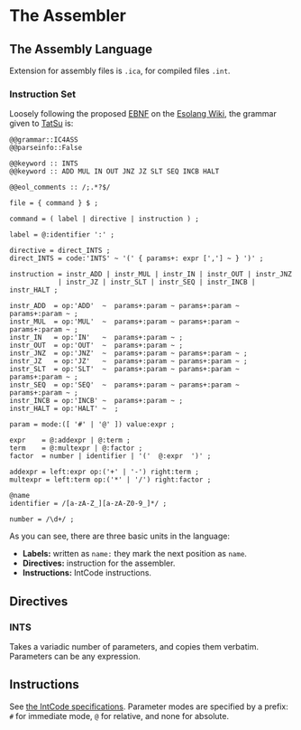 # The Assembler

## The Assembly Language

Extension for assembly files is `.ica`, for compiled files `.int`.

### Instruction Set

Loosely following the proposed [EBNF](https://en.wikipedia.org/wiki/Extended_Backus%E2%80%93Naur_form) on the [Esolang Wiki](https://esolangs.org/wiki/Intcode), the grammar given to [TatSu](https://github.com/neogeny/TatSu) is:

```EBNF
@@grammar::IC4ASS
@@parseinfo::False

@@keyword :: INTS
@@keyword :: ADD MUL IN OUT JNZ JZ SLT SEQ INCB HALT

@@eol_comments :: /;.*?$/

file = { command } $ ;

command = ( label | directive | instruction ) ;

label = @:identifier ':' ;

directive = direct_INTS ;
direct_INTS = code:'INTS' ~ '(' { params+: expr [','] ~ } ')' ;

instruction = instr_ADD | instr_MUL | instr_IN | instr_OUT | instr_JNZ 
            | instr_JZ | instr_SLT | instr_SEQ | instr_INCB | instr_HALT ;

instr_ADD  = op:'ADD'  ~  params+:param ~ params+:param ~ params+:param ~ ;
instr_MUL  = op:'MUL'  ~  params+:param ~ params+:param ~ params+:param ~ ;
instr_IN   = op:'IN'   ~  params+:param ~ ;
instr_OUT  = op:'OUT'  ~  params+:param ~ ;
instr_JNZ  = op:'JNZ'  ~  params+:param ~ params+:param ~ ;
instr_JZ   = op:'JZ'   ~  params+:param ~ params+:param ~ ;
instr_SLT  = op:'SLT'  ~  params+:param ~ params+:param ~ params+:param ~ ;
instr_SEQ  = op:'SEQ'  ~  params+:param ~ params+:param ~ params+:param ~ ;
instr_INCB = op:'INCB' ~  params+:param ~ ;
instr_HALT = op:'HALT' ~  ;

param = mode:([ '#' | '@' ]) value:expr ;

expr    = @:addexpr | @:term ;
term    = @:multexpr | @:factor ;
factor  = number | identifier | '('  @:expr  ')' ;

addexpr = left:expr op:('+' | '-') right:term ;
multexpr = left:term op:('*' | '/') right:factor ;

@name
identifier = /[a-zA-Z_][a-zA-Z0-9_]*/ ;

number = /\d+/ ;
```

As you can see, there are three basic units in the language:
- **Labels:** written as `name:` they mark the next position as `name`.
- **Directives:** instruction for the assembler.
- **Instructions:** IntCode instructions.
  
## Directives

### INTS
Takes a variadic number of parameters, and copies them verbatim. Parameters can be any expression.

## Instructions

See [the IntCode specifications](https://esolangs.org/wiki/Intcode). Parameter modes are specified by a prefix: `#` for immediate mode, `@` for relative, and none for absolute.

